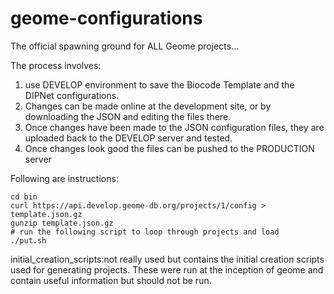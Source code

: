 # geome-configurations
The official spawning ground for ALL Geome projects...

The process involves:
1. use DEVELOP environment to save the Biocode Template and the DIPNet configurations.
2. Changes can be made online at the development site, or by downloading the JSON and editing the files there.
3. Once changes have been made to the JSON configuration files, they are uploaded back to the DEVELOP server and tested.
4. Once changes look good the files can be pushed to the PRODUCTION server

Following are instructions:

```
cd bin
curl https://api.develop.geome-db.org/projects/1/config > template.json.gz
gunzip template.json.gz
# run the following script to loop through projects and load
./put.sh
```

initial_creation_scripts:not really used but contains the initial creation scripts used for generating projects.  These
were run at the inception of geome and contain useful information but should not be run.
